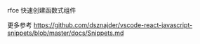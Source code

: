 rfce 快速创建函数式组件



更多参考 https://github.com/dsznajder/vscode-react-javascript-snippets/blob/master/docs/Snippets.md